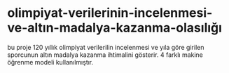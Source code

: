 # olimpiyat-verilerinin-incelenmesi-ve-altın-madalya-kazanma-olasılığı
bu proje 120 yıllık olimpiyat verilerilin incelenmesi ve yıla göre girilen sporcunun altın madalya kazanma ihtimalini gösterir. 4 farklı makine öğrenme modeli kullanılmıştır.
